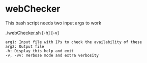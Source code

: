 # webChecker

This bash script needs two input args to work

./webChecker.sh [-h] <arg1> <arg2> [-v]

```
arg1: Input file with IPs to check the availability of these
arg2: Output file
-h: Display this help and exit
-v, -vv: Verbose mode and extra verbosity
```
